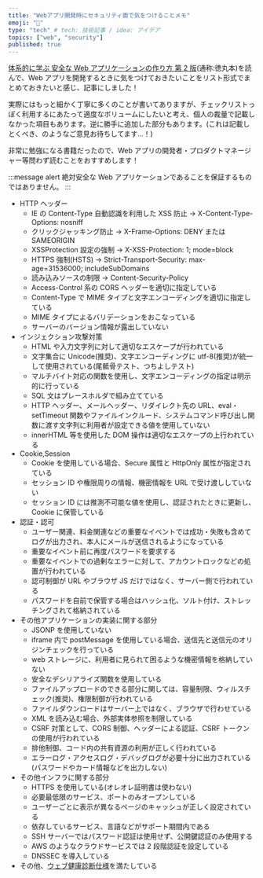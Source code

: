 ```yaml
---
title: "Webアプリ開発時にセキュリティ面で気をつけることメモ"
emoji: "🔑"
type: "tech" # tech: 技術記事 / idea: アイデア
topics: ["web", "security"]
published: true
---
```


[体系的に学ぶ 安全な Web アプリケーションの作り方 第 2 版](https://www.sbcr.jp/product/4797393163/)(通称:徳丸本)を読んで、Web アプリを開発するときに気をつけておきたいことをリスト形式でまとめておきたいと感じ、記事にしました！

実際にはもっと細かく丁寧に多くのことが書いてありますが、チェックリストっぽく利用するにあたって適度なボリュームにしたいと考え、個人の裁量で記載しなかった項目もあります。逆に勝手に追加した部分もあります。(これは記載しとくべき、のようなご意見お待ちしてます...！)

非常に勉強になる書籍だったので、Web アプリの開発者・プロダクトマネージャー等問わず読むことをおすすめします！

:::message alert
絶対安全な Web アプリケーションであることを保証するものではありません。
:::

- HTTP ヘッダー
  - IE の Content-Type 自動認識を利用した XSS 防止 -> X-Content-Type-Options: nosniff
  - クリックジャッキング防止 -> X-Frame-Options: DENY または SAMEORIGIN
  - XSSProtection 設定の強制 -> X-XSS-Protection: 1; mode=block
  - HTTPS 強制(HSTS) -> Strict-Transport-Security: max-age=31536000; includeSubDomains
  - 読み込みソースの制限 -> Content-Security-Policy
  - Access-Control 系の CORS ヘッダーを適切に指定している
  - Content-Type で MIME タイプと文字エンコーディングを適切に指定している
  - MIME タイプによるバリデーションをおこなっている
  - サーバーのバージョン情報が露出していない
- インジェクション攻撃対策
  - HTML や入力文字列に対して適切なエスケープが行われている
  - 文字集合に Unicode(推奨)、文字エンコーディングに utf-8(推奨)が統一して使用されている(尾骶骨テスト、つちよしテスト)
  - マルチバイト対応の関数を使用し、文字エンコーディングの指定は明示的に行っている
  - SQL 文はプレースホルダで組み立てている
  - HTTP ヘッダー、メールヘッダー、リダイレクト先の URL、eval・setTimeout 関数やファイルインクルード、システムコマンド呼び出し関数に渡す文字列に利用者が設定できる値を使用していない
  - innerHTML 等を使用した DOM 操作は適切なエスケープの上行われている
- Cookie,Session
  - Cookie を使用している場合、Secure 属性と HttpOnly 属性が指定されている
  - セッション ID や権限周りの情報、機密情報を URL で受け渡ししていない
  - セッション ID には推測不可能な値を使用し、認証されたときに更新し、Cookie に保管している
- 認証・認可
  - ユーザー関連、料金関連などの重要なイベントでは成功・失敗も含めてログが出力され、本人にメールが送信されるようになっている
  - 重要なイベント前に再度パスワードを要求する
  - 重要なイベントでの過剰なエラーに対して、アカウントロックなどの処置が行われている
  - 認可制御が URL やブラウザ JS だけではなく、サーバー側で行われている
  - パスワードを自前で保管する場合はハッシュ化、ソルト付け、ストレッチングされて格納されている
- その他アプリケーションの実装に関する部分
  - JSONP を使用していない
  - iframe 内で postMessage を使用している場合、送信先と送信元のオリジンチェックを行っている
  - web ストレージに、利用者に見られて困るような機密情報を格納していない
  - 安全なデシリアライズ関数を使用している
  - ファイルアップロードのできる部分に関しては、容量制限、ウィルスチェック(推奨)、権限制御が行われている
  - ファイルダウンロードはサーバー上ではなく、ブラウザで行わせている
  - XML を読み込む場合、外部実体参照を制限している
  - CSRF 対策として、CORS 制御、ヘッダーによる認証、CSRF トークンの使用が行われている
  - 排他制御、コード内の共有資源の利用が正しく行われている
  - エラーログ・アクセスログ・デバッグログが必要十分に出力されている(パスワードやカード情報などを出力しない)
- その他インフラに関する部分
  - HTTPS を使用している(オレオレ証明書は使わない)
  - 必要最低限のサービス、ポートのみオープンしている
  - ユーザーごとに表示が異なるページのキャッシュが正しく設定されている
  - 依存しているサービス、言語などがサポート期間内である
  - SSH サーバーではパスワード認証は使用せず、公開鍵認証のみ使用する
  - AWS のようなクラウドサービスでは 2 段階認証を設定している
  - DNSSEC を導入している
- その他、[ウェブ健康診断仕様](http://www.ipa.go.jp/security/vuln/websecurity.html)を満たしている
